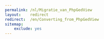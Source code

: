 ```yaml
---
permalink: /nl/Migratie_van_PhpGedView
layout:    redirect
redirect:  /en/Converting_from_PhpGedView
sitemap:
    exclude: yes
---
```

